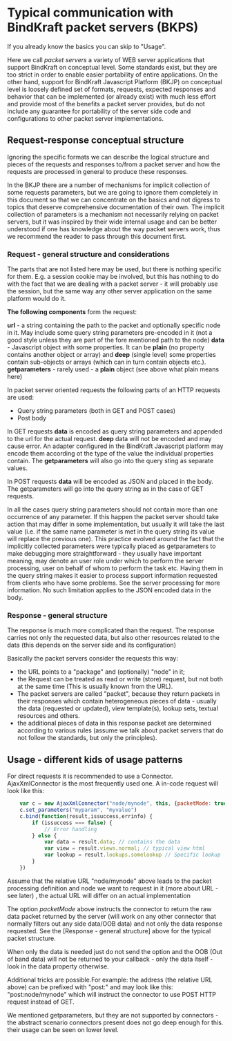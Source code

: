# Typical communication with BindKraft packet servers (BKPS)

If you already know the basics you can skip to "Usage".

Here we call _packet servers_ a variety of WEB server applications that support BindKraft on conceptual level. Some standards exist, but they are too strict in order to enable easier portability of entire applications. On the other hand, support for BindKraft Javascript Platform (BKJP) on conceptual level is loosely defined set of formats, requests, expected responses and behavior that can be implemented (or already exist) with much less effort and provide most of the benefits a packet server provides, but do not include any guarantee for portability of the server side code and configurations to other packet server implementations. 

## Request-response conceptual structure

Ignoring the specific formats we can describe the logical structure and pieces of the requests and responses to/from a packet server and how the requests are processed in general to produce these responses.

In the BKJP there are a number of mechanisms for implicit collection of some requests parameters, but we are going to ignore them completely in this document so that we can concentrate on the basics and not digress to topics that deserve comprehensive documentation of their own. The implicit collection of parameters is a mechanism not necessarily relying on packet servers, but it was inspired by their wide internal usage and can be better understood if one has knowledge about the way packet servers work, thus we recommend the reader to pass through this document first.

### Request - general structure and considerations

The parts that are not listed here may be used, but there is nothing specific for them. E.g. a session cookie may be involved, but this has nothing to do with the fact that we are dealing with a packet server - it will probably use the session, but the same way any other server application on the same platform would do it.

__The following components__ form the request:

__url__ - a string containing the path to the packet and optionally specific node in it. May include some query string parameters pre-encoded in it (not a good style unless they are part of the fore mentioned path to the node)
__data__ - Javascript object with some properties. It can be __plain__ (no property contains another object or array) and __deep__ (single level) some properties contain sub-objects or arrays (which can in turn contain objects etc.).
__getparameters__ - rarely used - a __plain__ object (see above what plain means here)

In packet server oriented requests the following parts of an HTTP requests are used:

* Query string parameters (both in GET and POST cases)
* Post body

In GET requests __data__ is encoded as query string parameters and appended to the url for the actual request. __deep__ data will not be encoded and may cause error. An adapter configured in the BindKraft Javascript platform may encode them according ot the type of the value the individual properties contain. The __getparameters__ will also go into the query sting as separate values.

In POST requests __data__ will be encoded as JSON and placed in the body. The getparameters will go into the query string as in the case of GET requests.

In all the cases query string parameters should not contain more than one occurrence of any parameter. If this happen the packet server should take action that may differ in some implementation, but usually it will take the last value (i.e. if the same name parameter is met in the query string its value will replace the previous one). This practice evolved around the fact that the implicitly collected parameters were typically placed as getparameters to make debugging more straightforward - they usually have important meaning, may denote an user role under which to perform the server processing, user on behalf of whom to perform the task etc. Having them in the query string makes it easier to process support information requested from clients who have some problems. See the server processing for more information. No such limitation applies to the JSON encoded data in the body.

### Response - general structure

The response is much more complicated than the request. The response carries not only the requested data, but also other resources related to the data (this depends on the server side and its configuration)

Basically the packet servers consider the requests this way:

* the URL points to a "package" and (optionally) "node" in it;
* the Request can be treated as read or write (store) request, but not both at the same time (This is usually known from the URL).
* The packet servers are called "packet", because they return packets in their responses which contain heterogeneous pieces of data - usually the data (requested or updated), view template(s), lookup sets, textual resources and others.
* the additional pieces of data in this response packet are determined according to various rules (assume we talk about packet servers that do not follow the standards, but only the principles).

## Usage - different kids of usage patterns

For direct requests it is recommended to use a Connector. AjaxXmlConnector is the most frequently used one. A in-code request will look like this:

```Javascript
    var c = new AjaxXmlConnector("node/mynode", this, {packetMode: true});
    c.set_parameters("myparam", "myvalue")
    c.bind(function(result,issuccess,errinfo) {
        if (issuccess === false) {
            // Error handling
        } else {
            var data = result.data; // contains the data
            var view = result.views.normal; // typical view html
            var lookup = result.lookups.somelookup // Specific lookup
        }
    })
```

Assume that the relative URL "node/mynode" above leads to the packet processing definition and node we want to request in it (more about URL - see later) , the actual URL will differ on an actual implementation

The option _packetMode_ above instructs the connector to return the raw data packet returned by the server (will work on any other connector that normally filters out any side data/OOB data) and not only the data response requested. See the [Response - general structure] above for the typical packet structure.

When only the data is needed just do not send the option and the OOB (Out of band data) will not be returned to your callback - only the data itself - look in the data property otherwise.

Additional tricks are possible.For example: the address (the relative URL above) can be prefixed with "post:" and may look like this: "post:node/mynode" which will instruct the connector to use POST HTTP request instead of GET.

We mentioned getparameters, but they are not supported by connectors - the abstract scenario connectors present does not go deep enough for this. their usage can be seen on lower level.